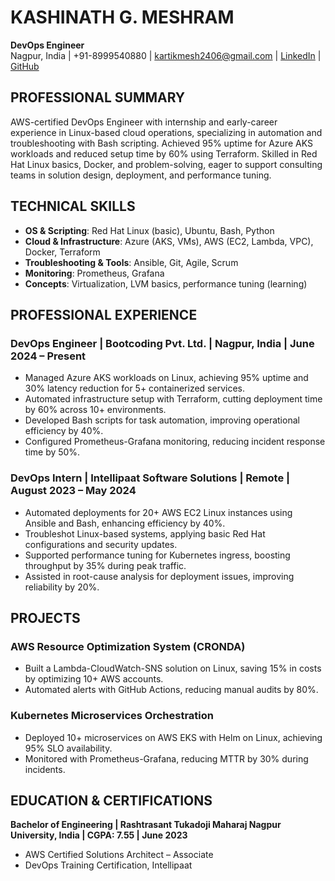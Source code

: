 # KASHINATH G. MESHRAM
**DevOps Engineer**  
Nagpur, India | +91-8999540880 | kartikmesh2406@gmail.com | [LinkedIn](#) | [GitHub](#)

## PROFESSIONAL SUMMARY
AWS-certified DevOps Engineer with internship and early-career experience in Linux-based cloud operations, specializing in automation and troubleshooting with Bash scripting. Achieved 95% uptime for Azure AKS workloads and reduced setup time by 60% using Terraform. Skilled in Red Hat Linux basics, Docker, and problem-solving, eager to support consulting teams in solution design, deployment, and performance tuning.

## TECHNICAL SKILLS
- **OS & Scripting**: Red Hat Linux (basic), Ubuntu, Bash, Python
- **Cloud & Infrastructure**: Azure (AKS, VMs), AWS (EC2, Lambda, VPC), Docker, Terraform
- **Troubleshooting & Tools**: Ansible, Git, Agile, Scrum
- **Monitoring**: Prometheus, Grafana
- **Concepts**: Virtualization, LVM basics, performance tuning (learning)

## PROFESSIONAL EXPERIENCE

### DevOps Engineer | Bootcoding Pvt. Ltd. | Nagpur, India | June 2024 – Present
- Managed Azure AKS workloads on Linux, achieving 95% uptime and 30% latency reduction for 5+ containerized services.
- Automated infrastructure setup with Terraform, cutting deployment time by 60% across 10+ environments.
- Developed Bash scripts for task automation, improving operational efficiency by 40%.
- Configured Prometheus-Grafana monitoring, reducing incident response time by 50%.

### DevOps Intern | Intellipaat Software Solutions | Remote | August 2023 – May 2024
- Automated deployments for 20+ AWS EC2 Linux instances using Ansible and Bash, enhancing efficiency by 40%.
- Troubleshot Linux-based systems, applying basic Red Hat configurations and security updates.
- Supported performance tuning for Kubernetes ingress, boosting throughput by 35% during peak traffic.
- Assisted in root-cause analysis for deployment issues, improving reliability by 20%.

## PROJECTS

### AWS Resource Optimization System (CRONDA)
- Built a Lambda-CloudWatch-SNS solution on Linux, saving 15% in costs by optimizing 10+ AWS accounts.
- Automated alerts with GitHub Actions, reducing manual audits by 80%.

### Kubernetes Microservices Orchestration
- Deployed 10+ microservices on AWS EKS with Helm on Linux, achieving 95% SLO availability.
- Monitored with Prometheus-Grafana, reducing MTTR by 30% during incidents.

## EDUCATION & CERTIFICATIONS
**Bachelor of Engineering | Rashtrasant Tukadoji Maharaj Nagpur University, India | CGPA: 7.55 | June 2023**  
- AWS Certified Solutions Architect – Associate  
- DevOps Training Certification, Intellipaat
